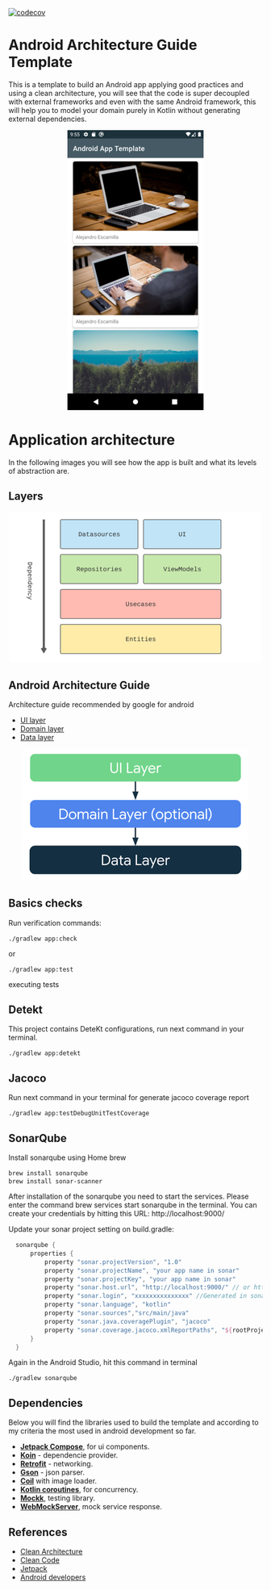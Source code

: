[![codecov](https://codecov.io/gh/santimattius/android-architecture-guide/branch/master/graph/badge.svg?token=4KNEHBG5ZF)](https://codecov.io/gh/santimattius/android-architecture-guide)

# Android Architecture Guide Template

This is a template to build an Android app applying good practices and using a clean architecture, you will see that the code is super decoupled with external frameworks and even with the same Android framework, this will help you to model your domain purely in Kotlin without generating external dependencies.

<p align="center">
  <img src="https://github.com/santimattius/android-architecture-guide/blob/master/screenshoot/android-clean-arch-capture.png?raw=true" alt="App Capture"/>
</p>


# Application architecture

In the following images you will see how the app is built and what its levels of abstraction are.

## Layers

<p align="center">
  <img width="500" src="https://github.com/santimattius/android-architecture-guide/blob/master/screenshoot/android-clean-arch-general.png?raw=true" alt="general architecture"/>
</p>

## Android Architecture Guide
Architecture guide recommended by google for android
- [UI layer](https://developer.android.com/jetpack/guide/ui-layer)
- [Domain layer](https://developer.android.com/jetpack/guide/domain-layer)
- [Data layer](https://developer.android.com/jetpack/guide/data-layer)

<p align="center">
  <img width="450" src="https://github.com/santimattius/android-architecture-guide/blob/master/screenshoot/android-architecture-guide.png?raw=true" alt="architecture layers"/>
</p>

## Basics checks
Run verification commands:
```shell
./gradlew app:check
```
or

```shell
./gradlew app:test
```
executing tests

## Detekt
This project contains DeteKt configurations, run next command in your terminal.

```shell
./gradlew app:detekt
```

## Jacoco
Run next command in your terminal for generate jacoco coverage report

```shell
./gradlew app:testDebugUnitTestCoverage
```

## SonarQube
Install sonarqube using Home brew
```shell
brew install sonarqube 
brew install sonar-scanner
```

After installation of the sonarqube you need to start the services. Please enter the command brew services start sonarqube in the terminal. You can create your credentials by hitting this URL: http://localhost:9000/

Update your sonar project setting on build.gradle:

```groovy
  sonarqube {
      properties {
          property "sonar.projectVersion", "1.0"
          property "sonar.projectName", "your app name in sonar"
          property "sonar.projectKey", "your app name in sonar"
          property "sonar.host.url", "http://localhost:9000/" // or https://sonarcloud.io/
          property "sonar.login", "xxxxxxxxxxxxxxx" //Generated in sonarqube
          property "sonar.language", "kotlin"
          property "sonar.sources","src/main/java"
          property "sonar.java.coveragePlugin", "jacoco"
          property "sonar.coverage.jacoco.xmlReportPaths", "${rootProject.projectDir}/app/build/reports/jacoco/debug/jacoco.xml"
      }
  }
```
Again in the Android Studio, hit this command in terminal

```shell
./gradlew sonarqube
```
## Dependencies

Below you will find the libraries used to build the template and according to my criteria the most used in android development so far.

- **[Jetpack Compose](https://developer.android.com/jetpack/compose)**, for ui components.
- **[Koin](https://insert-koin.io/)** - dependencie provider.
- **[Retrofit](https://square.github.io/retrofit/)** - networking.
- **[Gson](https://github.com/google/gson)** - json parser.
- **[Coil](https://coil-kt.github.io/coil/compose/)** with image loader.
- **[Kotlin coroutines](https://kotlinlang.org/docs/reference/coroutines-overview.html)**, for concurrency.
- **[Mockk](https://mockk.io/)**, testing library.
- **[WebMockServer](https://github.com/square/okhttp/tree/master/mockwebserver )**, mock service response. 


## References

 - [Clean Architecture](https://blog.cleancoder.com/uncle-bob/2012/08/13/the-clean-architecture.html)
 - [Clean Code](https://blog.cleancoder.com/)
 - [Jetpack](https://developer.android.com/jetpack?gclid=CjwKCAjw7diEBhB-EiwAskVi13xJGdb6SCxqntF3pNt6JQ4ulvEQsB9JelBK2OIG5P0cePTCcsOksBoCk1sQAvD_BwE&gclsrc=aw.ds)
 - [Android developers](https://developer.android.com/)
